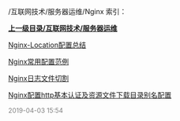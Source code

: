 /互联网技术/服务器运维/Nginx 索引：


**[上一级目录/互联网技术/服务器运维](/互联网技术/服务器运维/index.md)**

[Nginx-Location配置总结](/互联网技术/服务器运维/Nginx/Nginx-Location配置总结.md)

[Nginx常用配置范例](/互联网技术/服务器运维/Nginx/Nginx常用配置范例.md)

[Nginx日志文件切割](/互联网技术/服务器运维/Nginx/Nginx日志文件切割.md)

[Nginx配置http基本认证及资源文件下载目录别名配置](/互联网技术/服务器运维/Nginx/Nginx配置http基本认证及资源文件下载目录别名配置.md)


<font size=2 color='grey'> 2019-04-03 15:54 </font>